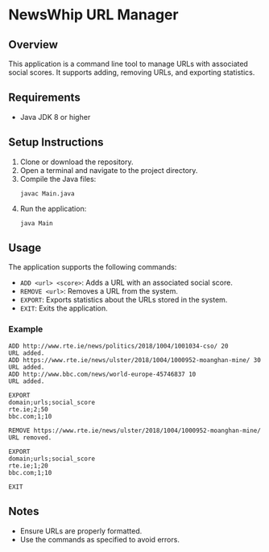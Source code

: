 # NewsWhip URL Manager

## Overview
This application is a command line tool to manage URLs with associated social scores. It supports adding, removing URLs, and exporting statistics.

## Requirements
- Java JDK 8 or higher

## Setup Instructions
1. Clone or download the repository.
2. Open a terminal and navigate to the project directory.
3. Compile the Java files:
    ```
    javac Main.java
    ```
4. Run the application:
    ```
    java Main
    ```

## Usage
The application supports the following commands:
- `ADD <url> <score>`: Adds a URL with an associated social score.
- `REMOVE <url>`: Removes a URL from the system.
- `EXPORT`: Exports statistics about the URLs stored in the system.
- `EXIT`: Exits the application.

### Example

```
ADD http://www.rte.ie/news/politics/2018/1004/1001034-cso/ 20
URL added.
ADD https://www.rte.ie/news/ulster/2018/1004/1000952-moanghan-mine/ 30
URL added.
ADD http://www.bbc.com/news/world-europe-45746837 10
URL added.

EXPORT
domain;urls;social_score
rte.ie;2;50
bbc.com;1;10
```
```
REMOVE https://www.rte.ie/news/ulster/2018/1004/1000952-moanghan-mine/
URL removed.

EXPORT
domain;urls;social_score
rte.ie;1;20
bbc.com;1;10
```
```
EXIT
```

## Notes
- Ensure URLs are properly formatted.
- Use the commands as specified to avoid errors.
